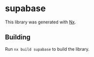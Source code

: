 # supabase

This library was generated with [Nx](https://nx.dev).

## Building

Run `nx build supabase` to build the library.
